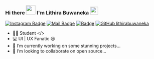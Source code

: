 <h3 align="left">Hi there <img src="https://media.giphy.com/media/mGcNjsfWAjY5AEZNw6/giphy.gif" width="30"> I'm Lithira Buwaneka  <img src="https://raw.githubusercontent.com/MartinHeinz/MartinHeinz/master/wave.gif" width="25px"></h3>

[![Instagram Badge](https://img.shields.io/badge/-@lithira.buwaneka-e84393?style=flat&labelColor=e84393&logo=instagram&logoColor=white)](https://instagram.com/lithira.buwaneka)
 [![Mail Badge](https://img.shields.io/badge/-lithirabuwaneka-c0392b?style=flat&labelColor=c0392b&logo=gmail&logoColor=white)](mailto:lithirabuwaneka11@gmail.com)
  [![Badge](https://img.shields.io/badge/-lithirabuwaneka.tk-cfg59?style=flat&labelColor=cfg59&logo=logoColor=white)](https://lithirabuwaneka.tk)
  [![GitHub lithirabuwaneka](https://img.shields.io/github/followers/LithiraBuwaneka?label=follow&style=social)](https://github.com/LithiraBuwaneka)
  

- 👨‍💻 Student </>
 - 💻 UI | UX Fanatic 😆
- 🔭 I’m currently working on some stunning projects...
- 🍃 I’m looking to collaborate on open source...





  

  
